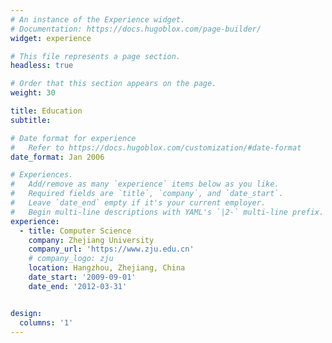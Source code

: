 ```yaml
---
# An instance of the Experience widget.
# Documentation: https://docs.hugoblox.com/page-builder/
widget: experience

# This file represents a page section.
headless: true

# Order that this section appears on the page.
weight: 30

title: Education
subtitle:

# Date format for experience
#   Refer to https://docs.hugoblox.com/customization/#date-format
date_format: Jan 2006

# Experiences.
#   Add/remove as many `experience` items below as you like.
#   Required fields are `title`, `company`, and `date_start`.
#   Leave `date_end` empty if it's your current employer.
#   Begin multi-line descriptions with YAML's `|2-` multi-line prefix.
experience:
  - title: Computer Science
    company: Zhejiang University
    company_url: 'https://www.zju.edu.cn'
    # company_logo: zju
    location: Hangzhou, Zhejiang, China
    date_start: '2009-09-01'
    date_end: '2012-03-31'


design:
  columns: '1'
---
```

